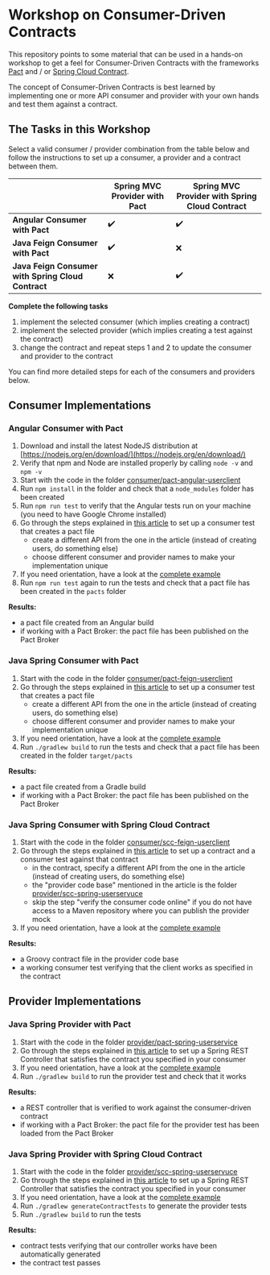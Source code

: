 # Workshop on Consumer-Driven Contracts

This repository points to some material that can be used in a hands-on workshop
to get a feel for Consumer-Driven Contracts with the frameworks [Pact](https://docs.pact.io/)
and / or [Spring Cloud Contract](https://cloud.spring.io/spring-cloud-contract/).

The concept of Consumer-Driven Contracts is best learned by implementing one or more
API consumer and provider with your own hands and test them against a contract.

## The Tasks in this Workshop

Select a valid consumer / provider combination from the table below and follow
the instructions to set up a consumer, a provider and a contract between them. 

| | Spring MVC Provider with Pact | Spring MVC Provider with Spring Cloud Contract|
| ------------- |-------------| ----- |
| **Angular Consumer with Pact** | :heavy_check_mark: | :heavy_check_mark: |
| **Java Feign Consumer with Pact** | :heavy_check_mark: | :x: |
| **Java Feign Consumer with Spring Cloud Contract** | :x: | :heavy_check_mark: |

**Complete the following tasks**

1. implement the selected consumer (which implies creating a contract)
1. implement the selected provider (which implies creating a test against the contract)
1. change the contract and repeat steps 1 and 2 to update the consumer and provider to the contract 

You can find more detailed steps for each of the consumers and providers below.

## Consumer Implementations

### Angular Consumer with Pact

1. Download and install the latest NodeJS distribution at [https://nodejs.org/en/download/](https://nodejs.org/en/download/)
1. Verify that npm and Node are installed properly by calling `node -v` and `npm -v`
1. Start with the code in the folder [consumer/pact-angular-userclient](consumer/pact-angular-userclient)
1. Run `npm install` in the folder and check that a `node_modules` folder has been created
1. Run `npm run test` to verify that the Angular tests run on your machine (you need to have Google Chrome installed)
1. Go through the steps explained in [this article](https://reflectoring.io/consumer-driven-contracts-with-angular-and-pact/) 
   to set up a consumer test that creates a pact file
   * create a different API from the one in the article (instead of creating users, do something else)
   * choose different consumer and provider names to make your implementation unique
1. If you need orientation, have a look at the [complete example](https://github.com/thombergs/code-examples/tree/master/pact/pact-angular)
1. Run `npm run test` again to run the tests and check that a pact file has been created in the `pacts` folder

**Results:**
* a pact file created from an Angular build 
* if working with a Pact Broker: the pact file has been published on the Pact Broker

### Java Spring Consumer with Pact

1. Start with the code in the folder [consumer/pact-feign-userclient](consumer/pact-feign-userclient)
1. Go through the steps explained in [this article](https://reflectoring.io/consumer-driven-contract-feign-pact/)
   to set up a consumer test that creates a pact file
   * create a different API from the one in the article (instead of creating users, do something else)
   * choose different consumer and provider names to make your implementation unique
1. If you need orientation, have a look at the [complete example](https://github.com/thombergs/code-examples/tree/master/pact/pact-feign-consumer)
1. Run `./gradlew build` to run the tests and check that a pact file has been created in the folder `target/pacts`

**Results:**
* a pact file created from a Gradle build 
* if working with a Pact Broker: the pact file has been published on the Pact Broker

### Java Spring Consumer with Spring Cloud Contract

1. Start with the code in the folder [consumer/scc-feign-userclient](consumer/scc-feign-userclient)
1. Go through the steps explained in [this article](https://reflectoring.io/consumer-driven-contract-consumer-spring-cloud-contract/)
   to set up a contract and a consumer test against that contract
   * in the contract, specify a different API from the one in the article (instead of creating users, do something else)
   * the "provider code base" mentioned in the article is the folder [provider/scc-spring-userservuce](provider/scc-spring-userservice)
   * skip the step "verify the consumer code online" if you do not have access to a Maven repository where you can publish
     the provider mock
1. If you need orientation, have a look at the [complete example](https://github.com/thombergs/code-examples/tree/master/spring-cloud/spring-cloud-contract-consumer)

**Results:**
* a Groovy contract file in the provider code base
* a working consumer test verifying that the client works as specified in the contract

## Provider Implementations

### Java Spring Provider with Pact

1. Start with the code in the folder [provider/pact-spring-userservice](provider/pact-spring-userservice)
1. Go through the steps explained in [this article](https://reflectoring.io/consumer-driven-contract-provider-pact-spring/)
   to set up a Spring REST Controller that satisfies the contract you specified in your consumer
1. If you need orientation, have a look at the [complete example](https://github.com/thombergs/code-examples/tree/master/pact/pact-spring-provider)
1. Run `./gradlew build` to run the provider test and check that it works

**Results:**
* a REST controller that is verified to work against the consumer-driven contract
* if working with a Pact Broker: the pact file for the provider test has been loaded from the Pact Broker

### Java Spring Provider with Spring Cloud Contract

1. Start with the code in the folder [provider/scc-spring-userservuce](provider/scc-spring-userservice)
1. Go through the steps explained in [this article](https://reflectoring.io/consumer-driven-contract-provider-spring-cloud-contract/)
   to set up a Spring REST Controller that satisfies the contract you specified in your consumer
1. If you need orientation, have a look at the [complete example](https://github.com/thombergs/code-examples/tree/master/spring-cloud/spring-cloud-contract-provider)
1. Run `./gradlew generateContractTests` to generate the provider tests
1. Run `./gradlew build` to run the tests 

**Results:**
* contract tests verifying that our controller works have been automatically generated
* the contract test passes